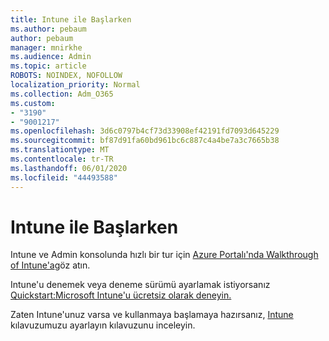 ```yaml
---
title: Intune ile Başlarken
ms.author: pebaum
author: pebaum
manager: mnirkhe
ms.audience: Admin
ms.topic: article
ROBOTS: NOINDEX, NOFOLLOW
localization_priority: Normal
ms.collection: Adm_O365
ms.custom:
- "3190"
- "9001217"
ms.openlocfilehash: 3d6c0797b4cf73d33908ef42191fd7093d645229
ms.sourcegitcommit: bf87d91fa60bd961bc6c887c4a4be7a3c7665b38
ms.translationtype: MT
ms.contentlocale: tr-TR
ms.lasthandoff: 06/01/2020
ms.locfileid: "44493588"
---
```

# <a name="getting-started-with-intune"></a>Intune ile Başlarken

Intune ve Admin konsolunda hızlı bir tur için [Azure Portalı'nda Walkthrough of Intune'a](https://docs.microsoft.com/intune/fundamentals/tutorial-walkthrough-intune-portal)göz atın.

Intune'u denemek veya deneme sürümü ayarlamak istiyorsanız [Quickstart:Microsoft Intune'u ücretsiz olarak deneyin.](https://docs.microsoft.com/intune/fundamentals/free-trial-sign-up)

Zaten Intune'unuz varsa ve kullanmaya başlamaya hazırsanız, [Intune](https://docs.microsoft.com/intune/fundamentals/setup-steps) kılavuzumuzu ayarlayın kılavuzunu inceleyin. 